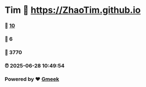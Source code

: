 # Tim :link: https://ZhaoTim.github.io 
### :page_facing_up: [10](https://ZhaoTim.github.io/tag.html) 
### :speech_balloon: 6 
### :hibiscus: 3770 
### :alarm_clock: 2025-06-28 10:49:54 
### Powered by :heart: [Gmeek](https://github.com/Meekdai/Gmeek)

